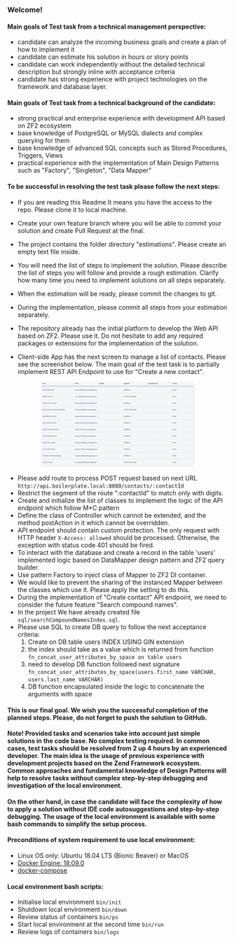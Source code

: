 ### Welcome! 

#### Main goals of Test task from a technical management perspective:
- candidate can analyze the incoming business goals and create a plan of how to  implement it
- candidate can estimate his solution in hours or story points
- candidate can work independently without the detailed technical description but strongly inline with acceptance criteria
- candidate has strong experience with project technologies on the framework and database layer. 

#### Main goals of Test task from a technical background of the candidate:
- strong practical and enterprise experience with development API based on ZF2 ecosystem
- base knowledge of PostgreSQL or MySQL dialects and complex querying for them
- base knowledge of advanced SQL concepts such as Stored Procedures, Triggers, Views
- practical experience with the implementation of Main Design Patterns such as "Factory", "Singleton", "Data Mapper"
    
#### To be successful in resolving the test task please follow the next steps:
- If you are reading this Readme It means you have the access to the repo. Please clone it to local machine.
- Create your own feature branch where you will be able to commit your solution and create Pull Request at the final.
- The project contains the folder directory "estimations". Please create an empty text file inside.
- You will need the list of steps to implement the solution. 
Please describe the list of steps you will follow and provide a rough estimation.
 Clarify how many time you need to implement solutions on all steps separately.
- When the estimation will be ready, please commit the changes to git.
- During the implementation, please commit all steps from your estimation separately.
- The repository already has the initial platform to develop the Web API based on ZF2. Please use it.
Do not hesitate to add any required packages or extensions for the implementation of the solution.

- Client-side App has the next screen to manage a list of contacts. Please see the screenshot below.
The main goal of the test task is to partially implement REST API Endpoint to use for "Create a new contact".

<p align="center">
  <img src="./sources/table.png" width="350" title="hover text" alt="">
</p>

- Please add route to process POST request based on next URL `http://api.boilerplate.local:8080/contacts/:contactId`
- Restrict the segment of the route ":contactId" to match only with digits.
- Create and initialize the list of classes to implement the logic of the API endpoint which follow M*C pattern
- Define the class of Controller which cannot be extended, and the method postAction in it which cannot be overridden.
- API endpoint should contain custom protection. The only request with HTTP header `X-Access: allowed` should be processed. 
Otherwise, the exception with status code 401 should be fired.
- To interact with the database and create a record in the table 'users' implemented logic based on DataMapper design pattern and ZF2 query builder.
- Use pattern Factory to inject class of Mapper to ZF2 DI container.
- We would like to prevent the sharing of the instanced Mapper between the classes which use it. 
Please apply the setting to do this.
- During the implementation of "Create contact" API endpoint, we need to consider the future feature "Search compound names". 
- In the project We have already created file `sql/searchCompoundNamesIndex.sql`.
- Please use SQL to create DB query to follow the next acceptance criteria:
    1) Create on DB table users INDEX USING GIN extension
    2) the index should take as a value which is returned from function `fn_concat_user_attributes_by_space on table users`
    3) need to develop DB function followed next signature `fn_concat_user_attributes_by_space(users.first_name VARCHAR, users.last_name VARCHAR)`
    4) DB function encapsulated inside the logic to concatenate the arguments with space
    
#### This is our final goal. We wish you the successful completion of the planned steps. Please, do not forget to push the solution to GitHub. 

#### Note! Provided tasks and scenarios take into account just simple solutions in the code base. No complex testing required. In common cases, test tasks should be resolved from 2 up 4 hours by an experienced developer. The main idea is the usage of previous experience with development projects based on the Zend Framework ecosystem. Common approaches and fundamental knowledge of Design Patterns will help to resolve tasks without complex step-by-step debugging and investigation of the local environment.

#### On the other hand, in case the candidate will face the complexity of how to apply a solution without IDE code autosuggestions and step-by-step debugging. The usage of the local environment is available with some bash commands to simplify the setup process.

#### Preconditions of system requirement to use local environment:
- Linux OS only: Ubuntu 18.04 LTS (Bionic Beaver) or MacOS
- [Docker Engine: 18.09.0](http://docs.docker.com/install/)
- [docker-compose](http://docs.docker.com/compose/install/)

#### Local environment bash scripts:
- Initialise local environment `bin/init`
- Shutdown local environment `bin/down`
- Review status of containers `bin/ps`
- Start local environment at the second time `bin/run`
- Review logs of containers `bin/logs`


